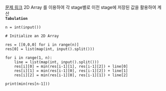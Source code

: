 [문제 링크](https://www.acmicpc.net/problem/1149)
2D Array 를 이용하여 각 stage별로 이전 stage에 저장된 값을 활용하여 계산\
**`Tabulation`**

```python3
n = int(input())

# Initialize an 2D Array

res = [[0,0,0] for i in range(n)]
res[0] = list(map(int, input().split()))

for i in range(1, n):
    line = list(map(int, input().split()))
    res[i][0] = min(res[i-1][1], res[i-1][2]) + line[0]
    res[i][1] = min(res[i-1][0], res[i-1][2]) + line[1]
    res[i][2] = min(res[i-1][0], res[i-1][1]) + line[2]
    
print(min(res[n-1]))
```
